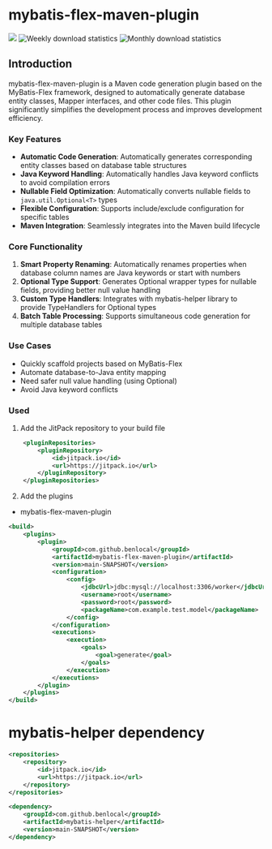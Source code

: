 # mybatis-flex-maven-plugin

[![](https://jitpack.io/v/benlocal/mybatis-flex-maven-plugin.svg?style=flat-square)](https://jitpack.io/#benlocal/mybatis-flex-maven-plugin)
![Weekly download statistics](https://jitpack.io/v/benlocal/mybatis-flex-maven-plugin/week.svg)
![Monthly download statistics](https://jitpack.io/v/benlocal/mybatis-flex-maven-plugin/month.svg)

## Introduction

mybatis-flex-maven-plugin is a Maven code generation plugin based on the MyBatis-Flex framework, designed to automatically generate database entity classes, Mapper interfaces, and other code files. This plugin significantly simplifies the development process and improves development efficiency.

### Key Features

- **Automatic Code Generation**: Automatically generates corresponding entity classes based on database table structures
- **Java Keyword Handling**: Automatically handles Java keyword conflicts to avoid compilation errors
- **Nullable Field Optimization**: Automatically converts nullable fields to `java.util.Optional<T>` types
- **Flexible Configuration**: Supports include/exclude configuration for specific tables
- **Maven Integration**: Seamlessly integrates into the Maven build lifecycle

### Core Functionality

1. **Smart Property Renaming**: Automatically renames properties when database column names are Java keywords or start with numbers
2. **Optional Type Support**: Generates Optional wrapper types for nullable fields, providing better null value handling
3. **Custom Type Handlers**: Integrates with mybatis-helper library to provide TypeHandlers for Optional types
4. **Batch Table Processing**: Supports simultaneous code generation for multiple database tables

### Use Cases

- Quickly scaffold projects based on MyBatis-Flex
- Automate database-to-Java entity mapping
- Need safer null value handling (using Optional)
- Avoid Java keyword conflicts

### Used

1. Add the JitPack repository to your build file

```xml
    <pluginRepositories>
        <pluginRepository>
            <id>jitpack.io</id>
            <url>https://jitpack.io</url>
        </pluginRepository>
    </pluginRepositories>
```

2. Add the plugins

- mybatis-flex-maven-plugin

```xml
<build>
    <plugins>
        <plugin>
            <groupId>com.github.benlocal</groupId>
            <artifactId>mybatis-flex-maven-plugin</artifactId>
            <version>main-SNAPSHOT</version>
            <configuration>
                <config>
                    <jdbcUrl>jdbc:mysql://localhost:3306/worker</jdbcUrl>
                    <username>root</username>
                    <password>root</password>
                    <packageName>com.example.test.model</packageName>
                </config>
            </configuration>
            <executions>
                <execution>
                    <goals>
                        <goal>generate</goal>
                    </goals>
                </execution>
            </executions>
        </plugin>
    </plugins>
</build>
```

# mybatis-helper dependency

```xml
<repositories>
    <repository>
        <id>jitpack.io</id>
        <url>https://jitpack.io</url>
    </repository>
</repositories>
```

```xml
<dependency>
    <groupId>com.github.benlocal</groupId>
    <artifactId>mybatis-helper</artifactId>
    <version>main-SNAPSHOT</version>
</dependency>
```

